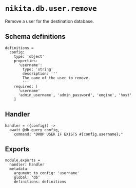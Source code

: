 
# `nikita.db.user.remove`

Remove a user for the destination database.

## Schema definitions

    definitions =
      config:
        type: 'object'
        properties:
          'username':
            type: 'string'
            description: '''
            The name of the user to remove.
            '''
        required: [
          'username'
          'admin_username', 'admin_password', 'engine', 'host'
        ]

## Handler

    handler = ({config}) ->
      await @db.query config,
        command: "DROP USER IF EXISTS #{config.username};"

## Exports

    module.exports =
      handler: handler
      metadata:
        argument_to_config: 'username'
        global: 'db'
        definitions: definitions
